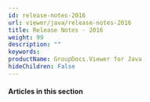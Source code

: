 ```yaml
---
id: release-notes-2016
url: viewer/java/release-notes-2016
title: Release Notes - 2016
weight: 99
description: ""
keywords: 
productName: GroupDocs.Viewer for Java
hideChildren: False
---
```

#### Articles in this section